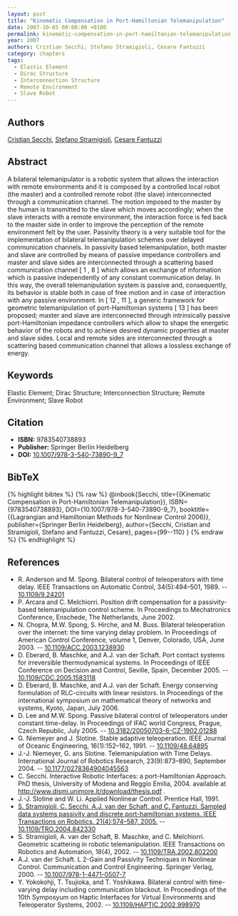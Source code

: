 ```yaml
---
layout: post
title: "Kinematic Compensation in Port-Hamiltonian Telemanipulation"
date: 2007-10-05 00:00:00 +0100
permalink: kinematic-compensation-in-port-hamiltonian-telemanipulation
year: 2007
authors: Cristian Secchi, Stefano Stramigioli, Cesare Fantuzzi
category: chapters
tags:
  - Elastic Element
  - Dirac Structure
  - Interconnection Structure
  - Remote Environment
  - Slave Robot
---
```

 
## Authors
[Cristian Secchi](authors/cristian_secchi), [Stefano Stramigioli](authors/stefano_stramigioli), [Cesare Fantuzzi](authors/cesare_fantuzzi)
 
## Abstract
A bilateral telemanipulator is a robotic system that allows the interaction with remote environments and it is composed by a controlled local robot (the master) and a controlled remote robot (the slave) interconnected through a communication channel. The motion imposed to the master by the human is transmitted to the slave which moves accordingly; when the slave interacts with a remote environment, the interaction force is fed back to the master side in order to improve the perception of the remote environment felt by the user. Passivity theory is a very suitable tool for the implementation of bilateral telemanipulation schemes over delayed communication channels. In passivity based telemanipulation, both master and slave are controlled by means of passive impedance controllers and master and slave sides are interconnected through a scattering based communication channel [ 1 , 8 ] which allows an exchange of information which is passive independently of any constant communication delay. In this way, the overall telemanipulation system is passive and, consequently, its behavior is stable both in case of free motion and in case of interaction with any passive environment. In [ 12 , 11 ], a generic framework for geometric telemanipulation of port-Hamiltonian systems [ 13 ] has been proposed; master and slave are interconnected through intrinsically passive port-Hamiltonian impedance controllers which allow to shape the energetic behavior of the robots and to achieve desired dynamic properties at master and slave sides. Local and remote sides are interconnected through a scattering based communication channel that allows a lossless exchange of energy.
 
## Keywords
Elastic Element; Dirac Structure; Interconnection Structure; Remote Environment; Slave Robot
 
## Citation
- **ISBN:** 9783540738893
- **Publisher:** Springer Berlin Heidelberg
- **DOI:** [10.1007/978-3-540-73890-9_7](https://doi.org/10.1007/978-3-540-73890-9_7)
 
## BibTeX
{% highlight bibtex %}
{% raw %}
@inbook{Secchi,
  title={{Kinematic Compensation in Port-Hamiltonian Telemanipulation}},
  ISBN={9783540738893},
  DOI={10.1007/978-3-540-73890-9_7},
  booktitle={{Lagrangian and Hamiltonian Methods for Nonlinear Control 2006}},
  publisher={Springer Berlin Heidelberg},
  author={Secchi, Cristian and Stramigioli, Stefano and Fantuzzi, Cesare},
  pages={99--110}
}
{% endraw %}
{% endhighlight %}
 
## References
- R. Anderson and M. Spong. Bilateral control of teleoperators with time delay. IEEE Transactions on Automatic Control, 34(5):494–501, 1989. -- [10.1109/9.24201](https://doi.org/10.1109/9.24201)
- P. Arcara and C. Melchiorri. Position drift compensation for a passivity-based telemanipulation control scheme. In Proceedings to Mechatronics Conference, Enschede, The Netherlands, June 2002.
- N. Chopra, M.W. Spong, S. Hirche, and M. Buss. Bilateral teleoperation over the internet: the time varying delay problem. In Proceedings of American Control Conference, volume 1, Denver, Colorado, USA, June 2003. -- [10.1109/ACC.2003.1238930](https://doi.org/10.1109/ACC.2003.1238930)
- D. Eberard, B. Maschke, and A.J. van der Schaft. Port contact systems for irreversible thermodynamical systems. In Proceedings of IEEE Conference on Decision and Control, Seville, Spain, December 2005. -- [10.1109/CDC.2005.1583118](https://doi.org/10.1109/CDC.2005.1583118)
- D. Eberard, B. Maschke, and A.J. van der Schaft. Energy conserving formulation of RLC-circuits with linear resistors. In Proceedings of the international symposium on mathematical theory of networks and systems, Kyoto, Japan, July 2006.
- D. Lee and M.W. Spong. Passive bilateral control of teleoperators under constant time-delay. In Proceedings of IFAC world Congress, Prague, Czech Republic, July 2005. -- [10.3182/20050703-6-CZ-1902.01288](https://doi.org/10.3182/20050703-6-CZ-1902.01288)
- G. Niemeyer and J. Slotine. Stable adaptive teleoperation. IEEE Journal of Oceanic Engineering, 16(1):152–162, 1991. -- [10.1109/48.64895](https://doi.org/10.1109/48.64895)
- J.-J. Niemeyer, G. ans Slotine. Telemanipulation with Time Delays. International Journal of Robotics Research, 23(9):873–890, September 2004. -- [10.1177/0278364904045563](https://doi.org/10.1177/0278364904045563)
- C. Secchi. Interactive Robotic Interfaces: a port-Hamiltonian Approach. PhD thesis, University of Modena and Reggio Emilia, 2004. available at http://www.dismi.unimore.it/download/thesis.pdf .
- J.-J. Slotine and W. Li. Applied Nonlinear Control. Prentice Hall, 1991.
- [S. Stramigioli, C. Secchi, A.J. van der Schaft, and C. Fantuzzi. Sampled data systems passivity and discrete port-hamiltonian systems. IEEE Transactions on Robotics, 21(4):574–587, 2005.](sampled-data-systems-passivity-and-discrete-port-hamiltonian-systems) -- [10.1109/TRO.2004.842330](https://doi.org/10.1109/TRO.2004.842330)
- S. Stramigioli, A. van der Schaft, B. Maschke, and C. Melchiorri. Geometric scattering in robotic telemanipulation. IEEE Transactions on Robotics and Automation, 18(4), 2002. -- [10.1109/TRA.2002.802200](https://doi.org/10.1109/TRA.2002.802200)
- A.J. van der Schaft. L 2-Gain and Passivity Techniques in Nonlinear Control. Communication and Control Engineering. Springer Verlag, 2000. -- [10.1007/978-1-4471-0507-7](https://doi.org/10.1007/978-1-4471-0507-7)
- Y. Yokokohji, T. Tsujioka, and T. Yoshikawa. Bilateral control with time-varying delay including communication blackout. In Proceedings of the 10th Symposyum on Haptic Interfaces for Virtual Environments and Teleoperator Systems, 2002. -- [10.1109/HAPTIC.2002.998970](https://doi.org/10.1109/HAPTIC.2002.998970)

